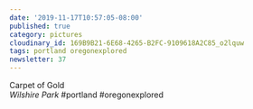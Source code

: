 ```yaml
---
date: '2019-11-17T10:57:05-08:00'
published: true
category: pictures
cloudinary_id: 169B9B21-6E68-4265-B2FC-9109618A2C85_o2lquw
tags: portland oregonexplored
newsletter: 37
---
```


Carpet of Gold  
_Wilshire Park_ #portland #oregonexplored